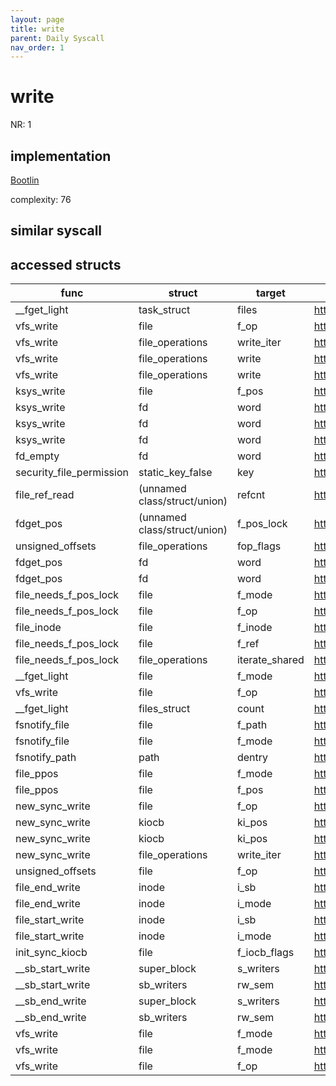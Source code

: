 ```yaml
---
layout: page
title: write
parent: Daily Syscall
nav_order: 1
---
```

        

# write
NR: 1

## implementation
[Bootlin](https://elixir.bootlin.com/linux/v6.14.7/source/fs/read_write.c#L739)

complexity: 76


## similar syscall


## accessed structs

|func|struct|target|location|has_read|has_write|
|--|--|--|--|--|--|
|__fget_light|task_struct|files|https://elixir.bootlin.com/linux/v6.14.7/source/fs/file.c#L1142|true|true|
|vfs_write|file|f_op|https://elixir.bootlin.com/linux/v6.14.7/source/fs/read_write.c#L678|true|true|
|vfs_write|file_operations|write_iter|https://elixir.bootlin.com/linux/v6.14.7/source/fs/read_write.c#L678|true|true|
|vfs_write|file_operations|write|https://elixir.bootlin.com/linux/v6.14.7/source/fs/read_write.c#L676|true|true|
|vfs_write|file_operations|write|https://elixir.bootlin.com/linux/v6.14.7/source/fs/read_write.c#L677|true|true|
|ksys_write|file|f_pos|https://elixir.bootlin.com/linux/v6.14.7/source/fs/read_write.c#L733|false|false|
|ksys_write|fd|word|https://elixir.bootlin.com/linux/v6.14.7/source/fs/read_write.c#L726|true|true|
|ksys_write|fd|word|https://elixir.bootlin.com/linux/v6.14.7/source/fs/read_write.c#L731|true|true|
|ksys_write|fd|word|https://elixir.bootlin.com/linux/v6.14.7/source/fs/read_write.c#L733|true|true|
|fd_empty|fd|word|https://elixir.bootlin.com/linux/v6.14.7/source/include/linux/file.h#L47|true|true|
|security_file_permission|static_key_false|key|https://elixir.bootlin.com/linux/v6.14.7/source/security/security.c#L2844|false|false|
|file_ref_read|(unnamed class/struct/union)|refcnt|https://elixir.bootlin.com/linux/v6.14.7/source/include/linux/file_ref.h#L171|false|false|
|fdget_pos|(unnamed class/struct/union)|f_pos_lock|https://elixir.bootlin.com/linux/v6.14.7/source/fs/file.c#L1200|false|false|
|unsigned_offsets|file_operations|fop_flags|https://elixir.bootlin.com/linux/v6.14.7/source/fs/read_write.c#L39|true|true|
|fdget_pos|fd|word|https://elixir.bootlin.com/linux/v6.14.7/source/fs/file.c#L1196|true|true|
|fdget_pos|fd|word|https://elixir.bootlin.com/linux/v6.14.7/source/fs/file.c#L1199|true|true|
|file_needs_f_pos_lock|file|f_mode|https://elixir.bootlin.com/linux/v6.14.7/source/fs/file.c#L1189|true|true|
|file_needs_f_pos_lock|file|f_op|https://elixir.bootlin.com/linux/v6.14.7/source/fs/file.c#L1190|true|true|
|file_inode|file|f_inode|https://elixir.bootlin.com/linux/v6.14.7/source/include/linux/fs.h#L1184|true|true|
|file_needs_f_pos_lock|file|f_ref|https://elixir.bootlin.com/linux/v6.14.7/source/fs/file.c#L1190|false|false|
|file_needs_f_pos_lock|file_operations|iterate_shared|https://elixir.bootlin.com/linux/v6.14.7/source/fs/file.c#L1190|true|true|
|__fget_light|file|f_mode|https://elixir.bootlin.com/linux/v6.14.7/source/fs/file.c#L1156|true|true|
|vfs_write|file|f_op|https://elixir.bootlin.com/linux/v6.14.7/source/fs/read_write.c#L677|true|true|
|__fget_light|files_struct|count|https://elixir.bootlin.com/linux/v6.14.7/source/fs/file.c#L1154|false|false|
|fsnotify_file|file|f_path|https://elixir.bootlin.com/linux/v6.14.7/source/include/linux/fsnotify.h#L127|false|false|
|fsnotify_file|file|f_mode|https://elixir.bootlin.com/linux/v6.14.7/source/include/linux/fsnotify.h#L124|true|true|
|fsnotify_path|path|dentry|https://elixir.bootlin.com/linux/v6.14.7/source/include/linux/fsnotify.h#L113|true|true|
|file_ppos|file|f_mode|https://elixir.bootlin.com/linux/v6.14.7/source/fs/read_write.c#L694|true|true|
|file_ppos|file|f_pos|https://elixir.bootlin.com/linux/v6.14.7/source/fs/read_write.c#L694|false|false|
|new_sync_write|file|f_op|https://elixir.bootlin.com/linux/v6.14.7/source/fs/read_write.c#L586|true|true|
|new_sync_write|kiocb|ki_pos|https://elixir.bootlin.com/linux/v6.14.7/source/fs/read_write.c#L583|false|false|
|new_sync_write|kiocb|ki_pos|https://elixir.bootlin.com/linux/v6.14.7/source/fs/read_write.c#L589|true|true|
|new_sync_write|file_operations|write_iter|https://elixir.bootlin.com/linux/v6.14.7/source/fs/read_write.c#L586|true|true|
|unsigned_offsets|file|f_op|https://elixir.bootlin.com/linux/v6.14.7/source/fs/read_write.c#L39|true|true|
|file_end_write|inode|i_sb|https://elixir.bootlin.com/linux/v6.14.7/source/include/linux/fs.h#L3055|true|true|
|file_end_write|inode|i_mode|https://elixir.bootlin.com/linux/v6.14.7/source/include/linux/fs.h#L3053|true|true|
|file_start_write|inode|i_sb|https://elixir.bootlin.com/linux/v6.14.7/source/include/linux/fs.h#L3035|true|true|
|file_start_write|inode|i_mode|https://elixir.bootlin.com/linux/v6.14.7/source/include/linux/fs.h#L3033|true|true|
|init_sync_kiocb|file|f_iocb_flags|https://elixir.bootlin.com/linux/v6.14.7/source/include/linux/fs.h#L2417|true|true|
|__sb_start_write|super_block|s_writers|https://elixir.bootlin.com/linux/v6.14.7/source/include/linux/fs.h#L1785|true|true|
|__sb_start_write|sb_writers|rw_sem|https://elixir.bootlin.com/linux/v6.14.7/source/include/linux/fs.h#L1785|false|false|
|__sb_end_write|super_block|s_writers|https://elixir.bootlin.com/linux/v6.14.7/source/include/linux/fs.h#L1780|true|true|
|__sb_end_write|sb_writers|rw_sem|https://elixir.bootlin.com/linux/v6.14.7/source/include/linux/fs.h#L1780|false|false|
|vfs_write|file|f_mode|https://elixir.bootlin.com/linux/v6.14.7/source/fs/read_write.c#L663|true|true|
|vfs_write|file|f_mode|https://elixir.bootlin.com/linux/v6.14.7/source/fs/read_write.c#L665|true|true|
|vfs_write|file|f_op|https://elixir.bootlin.com/linux/v6.14.7/source/fs/read_write.c#L676|true|true|
